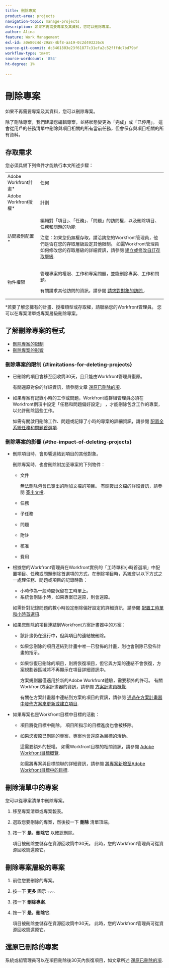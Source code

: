 ```yaml
---
title: 刪除專案
product-area: projects
navigation-topic: manage-projects
description: 如果不再需要專案及其資料，您可以刪除專案。
author: Alina
feature: Work Management
exl-id: a0e80c4d-29a8-4bf8-aa19-0c2d493236c6
source-git-commit: dc3461803e23f61877c31efa2c52fffdc7bd79bf
workflow-type: tm+mt
source-wordcount: '854'
ht-degree: 1%

---
```


# 刪除專案

如果不再需要專案及其資料，您可以刪除專案。

除了刪除專案，我們建議您編輯專案，並將狀態變更為「完成」或「已停用」。 這會從用戶的任務清單中刪除與項目相關的所有當前任務，但會保存與項目相關的所有資料。

## 存取需求

<!-- drafted for P&P:
<table style="table-layout:auto"> 
 <col> 
 <col> 
 <tbody> 
  <tr> 
   <td> <p>Adobe Workfront plan*</p> </td> 
   <td>Any</td> 
  </tr> 
  <tr> 
   <td> <p>Adobe Workfront license*</p> </td> 
   <td> <p>Current license: Standard </p> 
   Or
   <p>Legacy license: Plan </p>
   </td> 
  </tr> 
  <tr data-mc-conditions=""> 
   <td><strong>Access level configurations*</strong> </td> 
   <td> <p>Edit access to Projects with ability to Create <span>and Delete</span> projects</p> <p><b>NOTE</b>
   
   If you still don't have access, ask your Workfront administrator if they set additional restrictions in your access level. For information on how a Workfront administrator can change your access level, see <a href="../../../administration-and-setup/add-users/configure-and-grant-access/create-modify-access-levels.md" class="MCXref xref">Create or modify custom access levels</a>.</p> </td> 
  </tr> 
  <tr data-mc-conditions=""> 
   <td> <p><strong>Object permissions</strong> </p> </td> 
   <td> <p>Edit access to Projects, Tasks,&nbsp;Issues with ability to Delete projects, tasks, and issues</p> <p>Note: If you still don't have access, ask your Workfront administrator if they set additional restrictions in your access level. For information on how a Workfront administrator can modify your access level, see <a href="../../../administration-and-setup/add-users/configure-and-grant-access/create-modify-access-levels.md" class="MCXref xref">Create or modify custom access levels</a>.</p> </td> 
  </tr> 
 </tbody> 
</table>
-->

您必須具備下列條件才能執行本文所述步驟：

<table style="table-layout:auto"> 
 <col> 
 <col> 
 <tbody> 
  <tr> 
   <td role="rowheader">Adobe Workfront計畫*</td> 
   <td> <p>任何 </p> </td> 
  </tr> 
  <tr> 
   <td role="rowheader">Adobe Workfront授權*</td> 
   <td> <p>計劃 </p> </td> 
  </tr> 
  <tr> 
   <td role="rowheader">訪問級別配置*</td> 
   <td> <p>編輯對「項目」、「任務」、「問題」的訪問權，以及刪除項目、任務和問題的功能</p> <p>注意：如果您仍無權存取，請洽詢您的Workfront管理員，他們是否在您的存取層級設定其他限制。 如需Workfront管理員如何修改您的存取層級的詳細資訊，請參閱 <a href="../../../administration-and-setup/add-users/configure-and-grant-access/create-modify-access-levels.md" class="MCXref xref">建立或修改自訂存取層級</a>.</p> </td> 
  </tr> 
  <tr> 
   <td role="rowheader">物件權限</td> 
   <td> <p>管理專案的權限、工作和專案問題，並能刪除專案、工作和問題。 </p> <p>有關請求其他訪問的資訊，請參閱 <a href="../../../workfront-basics/grant-and-request-access-to-objects/request-access.md" class="MCXref xref">請求對對象的訪問 </a>.</p> </td> 
  </tr> 
 </tbody> 
</table>

&#42;若要了解您擁有的計畫、授權類型或存取權，請聯絡您的Workfront管理員。
您可以在專案清單或專案層級刪除專案。

## 了解刪除專案的程式

* [刪除專案的限制](#limitations-for-deleting-projects)
* [刪除專案的影響](#the-impact-of-deleting-projects)

### 刪除專案的限制  {#limitations-for-deleting-projects}

* 已刪除的項目會移至回收筒30天，且只能由Workfront管理員復原。

   有關還原對象的詳細資訊，請參閱文章 [還原已刪除的項](../../../administration-and-setup/manage-workfront/manage-deleted-items/restore-deleted-items.md).

* 如果專案有記錄小時的工作或問題，Workfront或群組管理員必須在Workfront例項中設定「任務和問題偏好設定」 ，才能刪除包含工作的專案，以允許刪除這些工作。

   如需有關啟用刪除工作、問題或記錄了小時的專案的詳細資訊，請參閱 [配置全系統任務和問題首選項](../../../administration-and-setup/set-up-workfront/configure-system-defaults/set-task-issue-preferences.md).

   <!--
  <p data-mc-conditions="QuicksilverOrClassic.Quicksilver,QuicksilverOrClassic.Draft mode">(NOTE: this bullet stays in NWE only forever)</p>
  -->

### 刪除專案的影響 {#the-impact-of-deleting-projects}

* 刪除項目時，會影響連結到項目的其他對象。

   刪除專案時，也會刪除附加至專案的下列物件：

   * 文件

      無法刪除包含已簽出的附加文檔的項目。 有關簽出文檔的詳細資訊，請參閱 [簽出文檔](../../../documents/managing-documents/check-out-documents.md).

   * 任務
   * 子任務
   * 問題
   * 附註
   * 核准
   * 費用

* 根據您的Workfront管理員在Workfront實例的「工時單和小時首選項」中配置項目、任務或問題刪除首選項的方式，在刪除項目時，系統會以以下方式之一處理任務、問題或項目的記錄時數：

   * 小時作為一般時間保留在工時單上。
   * 系統會刪除小時，如果專案已還原，則會還原。

   如需針對記錄問題的數小時設定刪除偏好設定的詳細資訊，請參閱 [配置工時單和小時首選項](../../../administration-and-setup/set-up-workfront/configure-timesheets-schedules/timesheet-and-hour-preferences.md).

* 如果您刪除的項目連結到Workfront方案計畫器中的方案：

   * 該計畫仍在進行中，但與項目的連結被刪除。
   * 如果您刪除的項目連結到計畫中唯一已發佈的計畫，則也會刪除已發佈計畫的指示。
   * 如果恢復已刪除的項目，則將恢復項目，但它與方案的連結不會恢復，方案規劃器區域將不再顯示在項目詳細資訊中。

      方案規劃器僅適用於新的Adobe Workfront體驗，需要額外的許可。 有關Workfront方案計畫器的資訊，請參閱 [方案計畫員概覽](../../../scenario-planner/scenario-planner-overview.md).

      有關在方案計畫器中連結到方案的項目的資訊，請參閱 [通過在方案計畫器中發佈方案來更新或建立項目](../../../scenario-planner/publish-scenarios-update-projects.md).

* 如果專案也是Workfront目標中目標的活動：

   * 項目將從目標中刪除。 項目所指示的目標進度也會被移除。

   * 如果您復原已刪除的專案，專案也會還原為目標的活動。

      這需要額外的授權。 如需Workfront目標的相關資訊，請參閱 [Adobe Workfront目標概覽](../../../workfront-goals/goal-management/wf-goals-overview.md).

      如需將專案與目標關聯的詳細資訊，請參閱 [將專案新增至Adobe Workfront目標中的目標](../../../workfront-goals/results-and-activities/connect-projects-to-goals-overview.md).

## 刪除清單中的專案

您可以從專案清單中刪除專案。

1. 移至專案清單或專案報表。
1. 選取您要刪除的專案，然後按一下 **刪除** 清單頂端。

1. 按一下 **是，刪除它** 以確認刪除。

   項目被刪除並儲存在資源回收筒中30天。 此時，您的Workfront管理員可從資源回收筒還原它。

## 刪除專案層級的專案

1. 前往您要刪除的專案。
1. 按一下 **更多** 圖示 ![](assets/qs-more-menu.png).

1. 按一下 **刪除專案**.

1. 按一下 **是，刪除它**.

   項目被刪除並儲存在資源回收筒中30天。 此時，您的Workfront管理員可從資源回收筒還原它。

## 還原已刪除的專案

系統或組管理員可以在項目刪除後30天內恢復項目，如文章所述 [還原已刪除的項](../../../administration-and-setup/manage-workfront/manage-deleted-items/restore-deleted-items.md).
